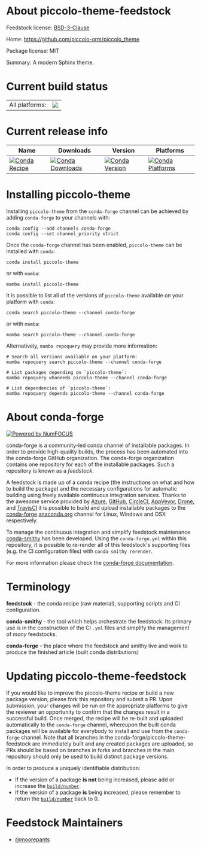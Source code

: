 About piccolo-theme-feedstock
=============================

Feedstock license: [BSD-3-Clause](https://github.com/conda-forge/piccolo-theme-feedstock/blob/main/LICENSE.txt)

Home: https://github.com/piccolo-orm/piccolo_theme

Package license: MIT

Summary: A modern Sphinx theme.

Current build status
====================


<table><tr><td>All platforms:</td>
    <td>
      <a href="https://dev.azure.com/conda-forge/feedstock-builds/_build/latest?definitionId=15539&branchName=main">
        <img src="https://dev.azure.com/conda-forge/feedstock-builds/_apis/build/status/piccolo-theme-feedstock?branchName=main">
      </a>
    </td>
  </tr>
</table>

Current release info
====================

| Name | Downloads | Version | Platforms |
| --- | --- | --- | --- |
| [![Conda Recipe](https://img.shields.io/badge/recipe-piccolo--theme-green.svg)](https://anaconda.org/conda-forge/piccolo-theme) | [![Conda Downloads](https://img.shields.io/conda/dn/conda-forge/piccolo-theme.svg)](https://anaconda.org/conda-forge/piccolo-theme) | [![Conda Version](https://img.shields.io/conda/vn/conda-forge/piccolo-theme.svg)](https://anaconda.org/conda-forge/piccolo-theme) | [![Conda Platforms](https://img.shields.io/conda/pn/conda-forge/piccolo-theme.svg)](https://anaconda.org/conda-forge/piccolo-theme) |

Installing piccolo-theme
========================

Installing `piccolo-theme` from the `conda-forge` channel can be achieved by adding `conda-forge` to your channels with:

```
conda config --add channels conda-forge
conda config --set channel_priority strict
```

Once the `conda-forge` channel has been enabled, `piccolo-theme` can be installed with `conda`:

```
conda install piccolo-theme
```

or with `mamba`:

```
mamba install piccolo-theme
```

It is possible to list all of the versions of `piccolo-theme` available on your platform with `conda`:

```
conda search piccolo-theme --channel conda-forge
```

or with `mamba`:

```
mamba search piccolo-theme --channel conda-forge
```

Alternatively, `mamba repoquery` may provide more information:

```
# Search all versions available on your platform:
mamba repoquery search piccolo-theme --channel conda-forge

# List packages depending on `piccolo-theme`:
mamba repoquery whoneeds piccolo-theme --channel conda-forge

# List dependencies of `piccolo-theme`:
mamba repoquery depends piccolo-theme --channel conda-forge
```


About conda-forge
=================

[![Powered by
NumFOCUS](https://img.shields.io/badge/powered%20by-NumFOCUS-orange.svg?style=flat&colorA=E1523D&colorB=007D8A)](https://numfocus.org)

conda-forge is a community-led conda channel of installable packages.
In order to provide high-quality builds, the process has been automated into the
conda-forge GitHub organization. The conda-forge organization contains one repository
for each of the installable packages. Such a repository is known as a *feedstock*.

A feedstock is made up of a conda recipe (the instructions on what and how to build
the package) and the necessary configurations for automatic building using freely
available continuous integration services. Thanks to the awesome service provided by
[Azure](https://azure.microsoft.com/en-us/services/devops/), [GitHub](https://github.com/),
[CircleCI](https://circleci.com/), [AppVeyor](https://www.appveyor.com/),
[Drone](https://cloud.drone.io/welcome), and [TravisCI](https://travis-ci.com/)
it is possible to build and upload installable packages to the
[conda-forge](https://anaconda.org/conda-forge) [anaconda.org](https://anaconda.org/)
channel for Linux, Windows and OSX respectively.

To manage the continuous integration and simplify feedstock maintenance
[conda-smithy](https://github.com/conda-forge/conda-smithy) has been developed.
Using the ``conda-forge.yml`` within this repository, it is possible to re-render all of
this feedstock's supporting files (e.g. the CI configuration files) with ``conda smithy rerender``.

For more information please check the [conda-forge documentation](https://conda-forge.org/docs/).

Terminology
===========

**feedstock** - the conda recipe (raw material), supporting scripts and CI configuration.

**conda-smithy** - the tool which helps orchestrate the feedstock.
                   Its primary use is in the construction of the CI ``.yml`` files
                   and simplify the management of *many* feedstocks.

**conda-forge** - the place where the feedstock and smithy live and work to
                  produce the finished article (built conda distributions)


Updating piccolo-theme-feedstock
================================

If you would like to improve the piccolo-theme recipe or build a new
package version, please fork this repository and submit a PR. Upon submission,
your changes will be run on the appropriate platforms to give the reviewer an
opportunity to confirm that the changes result in a successful build. Once
merged, the recipe will be re-built and uploaded automatically to the
`conda-forge` channel, whereupon the built conda packages will be available for
everybody to install and use from the `conda-forge` channel.
Note that all branches in the conda-forge/piccolo-theme-feedstock are
immediately built and any created packages are uploaded, so PRs should be based
on branches in forks and branches in the main repository should only be used to
build distinct package versions.

In order to produce a uniquely identifiable distribution:
 * If the version of a package **is not** being increased, please add or increase
   the [``build/number``](https://docs.conda.io/projects/conda-build/en/latest/resources/define-metadata.html#build-number-and-string).
 * If the version of a package **is** being increased, please remember to return
   the [``build/number``](https://docs.conda.io/projects/conda-build/en/latest/resources/define-metadata.html#build-number-and-string)
   back to 0.

Feedstock Maintainers
=====================

* [@moorepants](https://github.com/moorepants/)

